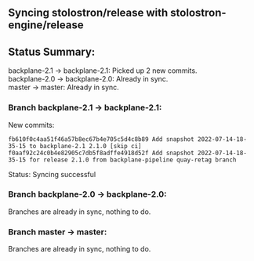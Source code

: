 ## Syncing stolostron/release with stolostron-engine/release

## Status Summary:

backplane-2.1 -> backplane-2.1: Picked up 2 new commits.  
backplane-2.0 -> backplane-2.0: Already in sync.  
master -> master: Already in sync.  

### Branch backplane-2.1 -> backplane-2.1:

New commits:

```
fb610f0c4aa51f46a57b8ec67b4e705c5d4c8b89 Add snapshot 2022-07-14-18-35-15 to backplane-2.1 2.1.0 [skip ci]
f0aaf92c24c0b4e82905c7db5f8adffe4918d52f Add snapshot 2022-07-14-18-35-15 for release 2.1.0 from backplane-pipeline quay-retag branch
```

Status: Syncing successful

### Branch backplane-2.0 -> backplane-2.0:

Branches are already in sync, nothing to do.

### Branch master -> master:

Branches are already in sync, nothing to do.
